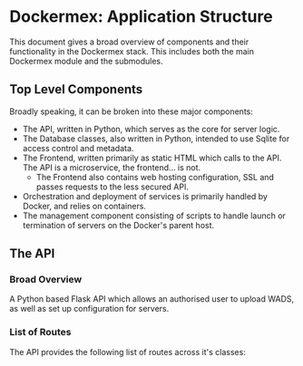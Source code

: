 # Dockermex: Application Structure

This document gives a broad overview of components and their functionality in the Dockermex stack.
This includes both the main Dockermex module and the submodules.

## Top Level Components

Broadly speaking, it can be broken into these major components:

- The API, written in Python, which serves as the core for server logic.
- The Database classes, also written in Python, intended to use Sqlite for access control and metadata.
- The Frontend, written primarily as static HTML which calls to the API. The API is a microservice, the frontend... is not.
    - The Frontend also contains web hosting configuration, SSL and passes requests to the less secured API.
- Orchestration and deployment of services is primarily handled by Docker, and relies on containers.
- The management component consisting of scripts to handle launch or termination of servers on the Docker's parent host.

## The API

### Broad Overview

A Python based Flask API which allows an authorised user to upload WADS, as well as set up configuration for servers.

### List of Routes

The API provides the following list of routes across it's classes:
